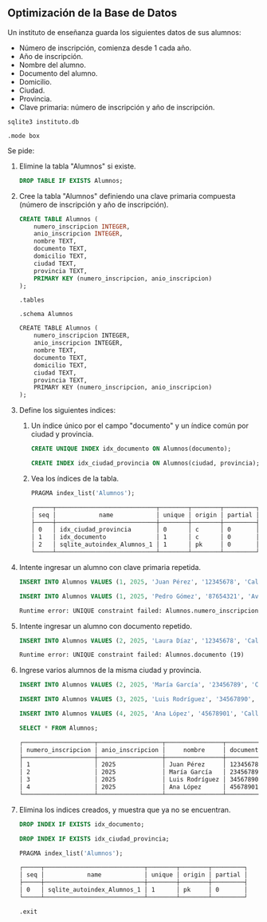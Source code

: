 ## Optimización de la Base de Datos

Un instituto de enseñanza guarda los siguientes datos de sus alumnos:

* Número de inscripción, comienza desde 1 cada año.
* Año de inscripción.
* Nombre del alumno.
* Documento del alumno.
* Domicilio.
* Ciudad.
* Provincia.
* Clave primaria: número de inscripción y año de inscripción.

```shell
sqlite3 instituto.db
```

```sqlite
.mode box
```

Se pide:

1. Elimine la tabla "Alumnos" si existe.

    ```sql
    DROP TABLE IF EXISTS Alumnos;
    ```
2. Cree la tabla "Alumnos" definiendo una clave primaria compuesta (número de inscripción y año de inscripción).

    ```sql
    CREATE TABLE Alumnos (
        numero_inscripcion INTEGER,
        anio_inscripcion INTEGER,
        nombre TEXT,
        documento TEXT,
        domicilio TEXT,
        ciudad TEXT,
        provincia TEXT,
        PRIMARY KEY (numero_inscripcion, anio_inscripcion)
    );
    ```

    ```sqlite
    .tables
    ```

    ```sqlite
    .schema Alumnos
    ```

    ```txt
    CREATE TABLE Alumnos (
        numero_inscripcion INTEGER,
        anio_inscripcion INTEGER,
        nombre TEXT,
        documento TEXT,
        domicilio TEXT,
        ciudad TEXT,
        provincia TEXT,
        PRIMARY KEY (numero_inscripcion, anio_inscripcion)
    );
    ```
3. Define los siguientes indices:

    1. Un índice único por el campo "documento" y un índice común por ciudad y provincia.

        ```sql
        CREATE UNIQUE INDEX idx_documento ON Alumnos(documento);
        ```

        ```sql
        CREATE INDEX idx_ciudad_provincia ON Alumnos(ciudad, provincia);
        ```
    2. Vea los índices de la tabla.

        ```sql
        PRAGMA index_list('Alumnos');
        ```

        ```txt
        ┌─────┬────────────────────────────┬────────┬────────┬─────────┐
        │ seq │            name            │ unique │ origin │ partial │
        ├─────┼────────────────────────────┼────────┼────────┼─────────┤
        │ 0   │ idx_ciudad_provincia       │ 0      │ c      │ 0       │
        │ 1   │ idx_documento              │ 1      │ c      │ 0       │
        │ 2   │ sqlite_autoindex_Alumnos_1 │ 1      │ pk     │ 0       │
        └─────┴────────────────────────────┴────────┴────────┴─────────┘
        ```
4. Intente ingresar un alumno con clave primaria repetida.

    ```sql
    INSERT INTO Alumnos VALUES (1, 2025, 'Juan Pérez', '12345678', 'Calle Falsa 1', 'Rosario', 'Santa Fe');
    ```

    ```sql
    INSERT INTO Alumnos VALUES (1, 2025, 'Pedro Gómez', '87654321', 'Av. Siempre Viva 742', 'Rosario', 'Santa Fe');
    ```

    ```txt
    Runtime error: UNIQUE constraint failed: Alumnos.numero_inscripcion, Alumnos.anio_inscripcion (19)
    ```
5. Intente ingresar un alumno con documento repetido.

    ```sql
    INSERT INTO Alumnos VALUES (2, 2025, 'Laura Díaz', '12345678', 'Calle 10 N°456', 'Santa Fe', 'Santa Fe');
    ```

    ```txt
    Runtime error: UNIQUE constraint failed: Alumnos.documento (19)
    ```
6. Ingrese varios alumnos de la misma ciudad y provincia.

    ```sql
    INSERT INTO Alumnos VALUES (2, 2025, 'María García', '23456789', 'Calle Falsa 2', 'Rosario', 'Santa Fe');
    ```

    ```sql
    INSERT INTO Alumnos VALUES (3, 2025, 'Luis Rodríguez', '34567890', 'Calle Falsa 3', 'Rosario', 'Santa Fe');
    ```

    ```sql
    INSERT INTO Alumnos VALUES (4, 2025, 'Ana López', '45678901', 'Calle Falsa 4', 'Rosario', 'Santa Fe');
    ```

    ```sql
    SELECT * FROM Alumnos;
    ```

    ```txt
    ┌────────────────────┬──────────────────┬────────────────┬───────────┬───────────────┬─────────┬───────────┐
    │ numero_inscripcion │ anio_inscripcion │     nombre     │ documento │   domicilio   │ ciudad  │ provincia │
    ├────────────────────┼──────────────────┼────────────────┼───────────┼───────────────┼─────────┼───────────┤
    │ 1                  │ 2025             │ Juan Pérez     │ 12345678  │ Calle Falsa 1 │ Rosario │ Santa Fe  │
    │ 2                  │ 2025             │ María García   │ 23456789  │ Calle Falsa 2 │ Rosario │ Santa Fe  │
    │ 3                  │ 2025             │ Luis Rodríguez │ 34567890  │ Calle Falsa 3 │ Rosario │ Santa Fe  │
    │ 4                  │ 2025             │ Ana López      │ 45678901  │ Calle Falsa 4 │ Rosario │ Santa Fe  │
    └────────────────────┴──────────────────┴────────────────┴───────────┴───────────────┴─────────┴───────────┘
    ```
7. Elimina los indices creados, y muestra que ya no se encuentran.

    ```sql
    DROP INDEX IF EXISTS idx_documento;
    ```

    ```sql
    DROP INDEX IF EXISTS idx_ciudad_provincia;
    ```

    ```sql
    PRAGMA index_list('Alumnos');
    ```

    ```txt
    ┌─────┬────────────────────────────┬────────┬────────┬─────────┐
    │ seq │            name            │ unique │ origin │ partial │
    ├─────┼────────────────────────────┼────────┼────────┼─────────┤
    │ 0   │ sqlite_autoindex_Alumnos_1 │ 1      │ pk     │ 0       │
    └─────┴────────────────────────────┴────────┴────────┴─────────┘
    ```

    ```sqlite
    .exit
    ```

